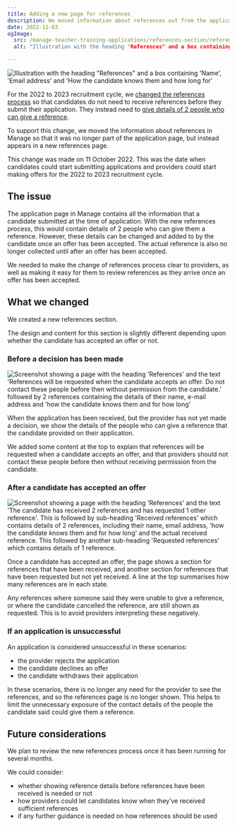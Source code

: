 ```yaml
---
title: Adding a new page for references
description: We moved information about references out from the application page onto a new references page
date: 2022-11-03
ogImage:
  src: /manage-teacher-training-applications/references-section/references-tab.png
  alt: "Illustration with the heading "References" and a box containing 'Name', 'Email address' and 'How the candidate knows them and how long for'"

---
```


![Illustration with the heading "References" and a box containing 'Name', 'Email address' and 'How the candidate knows them and how long for'](references-tab.png)

For the 2022 to 2023 recruitment cycle, we [changed the references process](/apply-for-teacher-training/requesting-references-after-offers-have-been-accepted/) so that candidates do not need to receive references before they submit their application. They instead need to [give details of 2 people who can give a reference](/apply-for-teacher-training/asking-candidates-to-confirm-who-reference-requests-should-be-sent-to/).

To support this change, we moved the information about references in Manage so that it was no longer part of the application page, but instead appears in a new references page.

This change was made on 11 October 2022. This was the date when candidates could start submitting applications and providers could start making offers for the 2022 to 2023 recruitment cycle.

## The issue

The application page in Manage contains all the information that a candidate submitted at the time of application. With the new references process, this would contain details of 2 people who can give them a reference. However, these details can be changed and added to by the candidate once an offer has been accepted. The actual reference is also no longer collected until after an offer has been accepted.

We needed to make the change of references process clear to providers, as well as making it easy for them to review references as they arrive once an offer has been accepted.

## What we changed

We created a new references section.

The design and content for this section is slightly different depending upon whether the candidate has accepted an offer or not.

### Before a decision has been made

![Screenshot showing a page with the heading 'References' and the text 'References will be requested when the candidate accepts an offer. Do not contact these people before then without permission from the candidate.' followed by 2 references containing the details of their name, e-mail address and 'how the candidate knows them and for how long'](references-before-offer.png)

When the application has been received, but the provider has not yet made a decision, we show the details of the people who can give a reference that the candidate provided on their application.

We added some content at the top to explain that references will be requested when a candidate accepts an offer, and that providers should not contact these people before then without receiving permission from the candidate.


### After a candidate has accepted an offer

![Screenshot showing a page with the heading 'References' and the text 'The candidate has received 2 references and has requested 1 other reference'. This is followed by sub-heading 'Received references' which contains details of 2 references, including their name, email address, 'how the candidate knows them and for how long' and the actual received reference. This followed by another sub-heading 'Requested references' which contains details of 1 reference.](references-after-offer.png)

Once a candidate has accepted an offer, the page shows a section for references that have been received, and another section for references that have been requested but not yet received. A line at the top summarises how many references are in each state.

Any references where someone said they were unable to give a reference, or where the candidate cancelled the reference, are still shown as requested. This is to avoid providers interpreting these negatively.

### If an application is unsuccessful

An application is considered unsuccessful in these scenarios:

- the provider rejects the application
- the candidate declines an offer
- the candidate withdraws their application

In these scenarios, there is no longer any need for the provider to see the references, and so the references page is no longer shown. This helps to limit the unnecessary exposure of the contact details of the people the candidate said could give them a reference.

## Future considerations

We plan to review the new references process once it has been running for several months.

We could consider:

- whether showing reference details before references have been received is needed or not
- how providers could let candidates know when they’ve received sufficient references
- if any further guidance is needed on how references should be used
